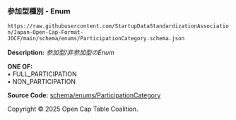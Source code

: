 ### 参加型種別 - Enum

`https://raw.githubusercontent.com/StartupDataStandardizationAssociation/Japan-Open-Cap-Format-JOCF/main/schema/enums/ParticipationCategory.schema.json`

**Description:** _参加型/非参加型のEnum_

**ONE OF:**</br>&bull; FULL_PARTICIPATION </br>&bull; NON_PARTICIPATION

**Source Code:** [schema/enums/ParticipationCategory](../../../../schema/enums/ParticipationCategory.schema.json)

Copyright © 2025 Open Cap Table Coalition.
